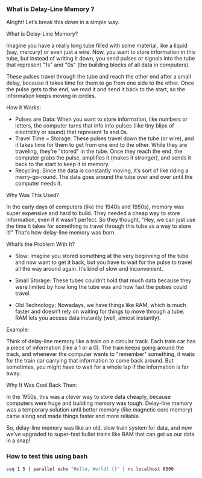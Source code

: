 ### What is Delay-Line Memory ?

Alright! Let’s break this down in a simple way.

What is Delay-Line Memory?

Imagine you have a really long tube filled with some material, like a liquid (say, mercury) or even just a wire. Now, you want to store information in this tube, but instead of writing it down, you send pulses or signals into the tube that represent "1s" and "0s" (the building blocks of all data in computers).

These pulses travel through the tube and reach the other end after a small delay, because it takes time for them to go from one side to the other. Once the pulse gets to the end, we read it and send it back to the start, so the information keeps moving in circles.

How it Works:
- Pulses are Data: When you want to store information, like numbers or letters, the computer turns that info into pulses (like tiny blips of electricity or sound) that represent 1s and 0s.
- Travel Time = Storage: These pulses travel down the tube (or wire), and it takes time for them to get from one end to the other. While they are traveling, they’re "stored" in the tube. Once they reach the end, the computer grabs the pulse, amplifies it (makes it stronger), and sends it back to the start to keep it in memory.
- Recycling: Since the data is constantly moving, it’s sort of like riding a merry-go-round. The data goes around the tube over and over until the computer needs it.

Why Was This Used?

In the early days of computers (like the 1940s and 1950s), memory was super expensive and hard to build. They needed a cheap way to store information, even if it wasn’t perfect. So they thought, "Hey, we can just use the time it takes for something to travel through this tube as a way to store it!" That’s how delay-line memory was born.

What’s the Problem With It?

- Slow: Imagine you stored something at the very beginning of the tube and now want to get it back, but you have to wait for the pulse to travel all the way around again. It’s kind of slow and inconvenient.

- Small Storage: These tubes couldn’t hold that much data because they were limited by how long the tube was and how fast the pulses could travel.

- Old Technology: Nowadays, we have things like RAM, which is much faster and doesn’t rely on waiting for things to move through a tube. RAM lets you access data instantly (well, almost instantly).

Example:

Think of delay-line memory like a train on a circular track. Each train car has a piece of information (like a 1 or a 0). The train keeps going around the track, and whenever the computer wants to "remember" something, it waits for the train car carrying that information to come back around. But sometimes, you might have to wait for a whole lap if the information is far away.

Why It Was Cool Back Then:

In the 1950s, this was a clever way to store data cheaply, because computers were huge and building memory was tough. Delay-line memory was a temporary solution until better memory (like magnetic core memory) came along and made things faster and more reliable.

So, delay-line memory was like an old, slow train system for data, and now we’ve upgraded to super-fast bullet trains like RAM that can get us our data in a snap!

### How to test this using bash

``` bash 
seq 1 5 | parallel echo "Hello, World! {}" | nc localhost 8000
```